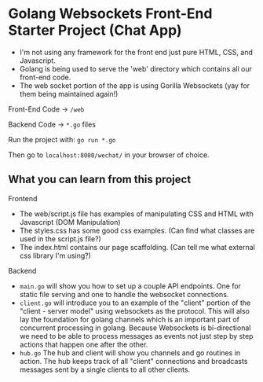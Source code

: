 # Golang Websockets Front-End Starter Project (Chat App)

- I'm not using any framework for the front end just pure HTML, CSS, and Javascript.
- Golang is being used to serve the 'web' directory which contains all our front-end code.
- The web socket portion of the app is using Gorilla Websockets (yay for them being maintained again!)


Front-End Code -> ```/web```

Backend Code -> ```*.go``` files

Run the project with:
```go run *.go```

Then go to ```localhost:8080/wechat/``` in your browser of choice.


## What you can learn from this project

Frontend

- The web/script.js file has examples of manipulating CSS and HTML with Javascript (DOM Manipulation)
- The styles.css has some good css examples. (Can find what classes are used in the script.js file?)
- The index.html contains our page scaffolding. (Can tell me what external css library I'm using?)

Backend
- ```main.go``` will show you how to set up a couple API endpoints. One for static file serving and one to handle the websocket connections.
- ```client.go``` will introduce you to an example of the "client" portion of the "client - server model" using websockets as the protocol. This will also lay the foundation for golang channels which is an important part of concurrent processing in golang. Because Websockets is bi-directional we need to be able to process messages as events not just step by step actions that happen one after the other.
- ```hub.go``` The hub and client will show you channels and go routines in action. The hub keeps track of all "client" connections and broadcasts messages sent by a single clients to all other clients.

